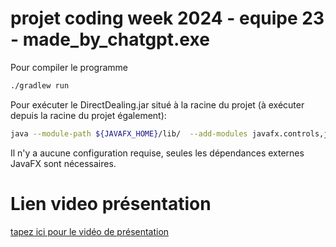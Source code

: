 # projet coding week 2024 - equipe 23 - made_by_chatgpt.exe
Pour compiler le programme

```bash
./gradlew run
```

Pour exécuter le DirectDealing.jar situé à la racine du projet (à exécuter depuis la racine du projet également):
```bash
java --module-path ${JAVAFX_HOME}/lib/  --add-modules javafx.controls,javafx.fxml,javafx.graphics,javafx.web -jar DirectDealing.jar
```

Il n'y a aucune configuration requise, seules les dépendances externes JavaFX sont nécessaires.

# Lien video présentation

[tapez ici pour le vidéo de présentation](https://www.youtube.com/watch?v=x0T_tx-od6g)
